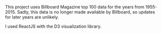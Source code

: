 This project uses Billboard Magazine top 100 data for the years from 1955-2015. Sadly, this data is no longer made available by Billboard, so updates for later years are unlikely.

I used ReactJS with the D3 visualization library.